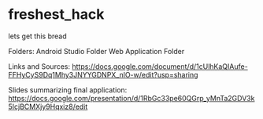 # freshest_hack
lets get this bread

Folders:
Android Studio Folder
Web Application Folder

Links and Sources:
https://docs.google.com/document/d/1cUlhKaQIAufe-FFHyCyS9Dq1Mhy3JNYYGDNPX_nlO-w/edit?usp=sharing

Slides summarizing final application:
https://docs.google.com/presentation/d/1RbGc33pe60QGrp_yMnTa2GDV3k5IcjBCMXjy9Hqxiz8/edit
